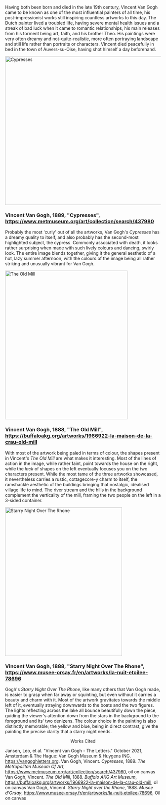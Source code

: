 Having both been born and died in the late 19th century, Vincent Van Gogh came to be known as one of the most influential painters of all time, his post-impressionist works still inspiring countless artworks to this day. The Dutch painter lived a troubled life, having severe mental health issues and a streak of bad luck when it came to romantic relationships, his main releases from his torment being art, faith, and his brother Theo. His paintings were very often dreamy and not-quite-realistic, more often portraying landscape and still life rather than portraits or characters. Vincent died peacefully in bed in the town of Auvers-su-Oise, having shot himself a day beforehand.



<img alt="Cypresses" height="480" src="https://collectionapi.metmuseum.org/api/collection/v1/iiif/437980/794518/main-image" width="619"/>

### Vincent Van Gogh, 1889, "Cypresses", https://www.metmuseum.org/art/collection/search/437980

Probably the most 'curly' out of all the artworks, Van Gogh's *Cypresses* has a dreamy quality to itself, and also probably has the second-most highlighted subject, the cypress. Commonly associated with death, it looks rather surprising when made with such lively colours and dancing, swirly look. The entire image blends together, giving it the general aesthetic of a hot, lazy summer afternoon, with the colours of the image being all rather striking and unusually vibrant for Van Gogh.

<img alt="The Old Mill" height="480" src="https://buffaloakg.org/sites/default/files/styles/fixed_height_medium/public/artwork/1966_009_022_o2.jpg?itok=nO-PrbLH" width="396"/>

### Vincent Van Gogh, 1888, "The Old Mill", https://buffaloakg.org/artworks/1966922-la-maison-de-la-crau-old-mill

With most of the artwork being paled in terms of colour, the shapes present in Vincent's *The Old Mill* are what makes it interesting. Most of the lines of action in the image, while rather faint, point towards the house on the right, while the *lack* of shapes on the left eventually focuses you on the two characters present. While the most tame of the three artworks showcased, it nevertheless carries a rustic, cottagecore-y charm to itself, the ramshackle aesthetic of the buildings bringing that nostalgic, idealised village life to mind. The river stream and the hills in the background complement the verticality of the mill, framing the two people on the left in a 3-sided container.

<img alt="Starry Night Over The Rhone" height="480" src="https://cdn.mediatheque.epmoo.fr/link/gwq189jq0bl94g0" title="Starry Night" width="378"/>

### Vincent Van Gogh, 1888, "Starry Night Over The Rhone", https://www.musee-orsay.fr/en/artworks/la-nuit-etoilee-78696

Gogh's *Starry Night Over The Rhone*, like many others that Van Gogh made, is easier to grasp when far away or squinting, but even without it carries a beauty and charm with it. Most of the artwork gravitates towards the middle left of it, eventually straying downwards to the boats and the two figures. The lights reflecting across the lake all bounce beautifully down the piece, guiding the viewer's attention down from the stars in the background to the foreground and its' two denizens. The colour choice in the painting is also distinctly memorable; the yellow and blue, being in direct contrast, give the painting the precise clarity that a starry night needs. 




<p align="center">
Works Cited
</p>

Jansen, Leo, et al. "Vincent van Gogh - The Letters." October 2021, Amsterdam & The Hague: Van Gogh Museum & Huygens ING. https://vangoghletters.org.
Van Gogh, Vincent. *Cypresses*, 1889. *The Metropolitan Museum Of Art*, https://www.metmuseum.org/art/collection/search/437980, oil on canvas
Van Gogh, Vincent. *The Old Mill*, 1888. *Buffalo AKG Art Museum*, https://buffaloakg.org/artworks/1966922-la-maison-de-la-crau-old-mill, oil on canvas
Van Gogh, Vincent. *Starry Night over the Rhone*, 1888. *Musee d'Orsay*, https://www.musee-orsay.fr/en/artworks/la-nuit-etoilee-78696, Oil on canvas

